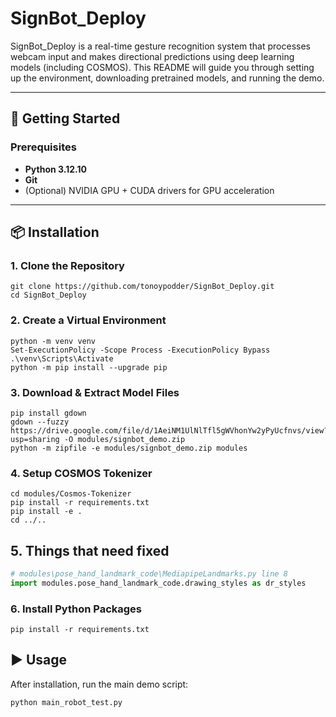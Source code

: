 ﻿# SignBot_Deploy
SignBot_Deploy is a real-time gesture recognition system that processes webcam input and makes directional predictions using deep learning models (including COSMOS). This README will guide you through setting up the environment, downloading pretrained models, and running the demo.

---

## 🚀 Getting Started

### Prerequisites

- **Python 3.12.10**
- **Git**
- (Optional) NVIDIA GPU + CUDA drivers for GPU acceleration

---

## 📦 Installation

### 1. Clone the Repository
```
git clone https://github.com/tonoypodder/SignBot_Deploy.git
cd SignBot_Deploy
```

### 2. Create a Virtual Environment
```
python -m venv venv
Set-ExecutionPolicy -Scope Process -ExecutionPolicy Bypass
.\venv\Scripts\Activate
python -m pip install --upgrade pip
```

### 3. Download & Extract Model Files
```
pip install gdown
gdown --fuzzy https://drive.google.com/file/d/1AeiNM1UlNlTfl5gWVhonYw2yPyUcfnvs/view?usp=sharing -O modules/signbot_demo.zip
python -m zipfile -e modules/signbot_demo.zip modules
```
### 4. Setup COSMOS Tokenizer
```
cd modules/Cosmos-Tokenizer
pip install -r requirements.txt
pip install -e .
cd ../..
```

## 5. Things that need fixed
```python
# modules\pose_hand_landmark_code\MediapipeLandmarks.py line 8
import modules.pose_hand_landmark_code.drawing_styles as dr_styles
```

### 6. Install Python Packages
```
pip install -r requirements.txt
```


## ▶️ Usage
After installation, run the main demo script:
```
python main_robot_test.py
```